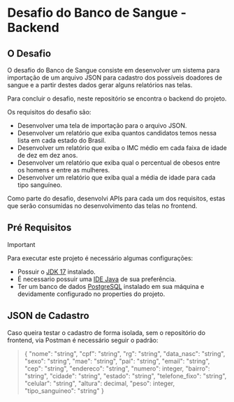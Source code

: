 # Desafio do Banco de Sangue - Backend
## O Desafio
O desafio do Banco de Sangue consiste em desenvolver um sistema para importação de um arquivo JSON para cadastro dos possíveis doadores de sangue e a partir destes dados gerar alguns relatórios nas telas.


Para concluir o desafio, neste repositório se encontra o backend do projeto.

Os requisitos do desafio são:
   + Desenvolver uma tela de importação para o arquivo JSON.
   + Desenvolver um relatório que exiba quantos candidatos temos nessa lista em cada estado do Brasil.
   + Desenvolver um relatório que exiba o IMC médio em cada faixa de idade de dez em dez anos.
   + Desenvolver um relatório que exiba qual o percentual de obesos entre os homens e entre as mulheres.
   + Desenvolver um relatório que exiba qual a média de idade para cada tipo sanguíneo.

Como parte do desafio, desenvolvi APIs para cada um dos requisitos, estas que serão consumidas no desenvolvimento das telas no frontend.


## Pré Requisitos
> [!IMPORTANT]
> Para executar este projeto é necessário algumas configurações:
> + Possuir  o [JDK 17](https://download.oracle.com/java/17/latest/jdk-17_windows-x64_bin.exe) instalado.
> + É necessario possuir uma [IDE Java](https://spring.io/tools) de sua preferência. 
> + Ter um banco de dados [PostgreSQL](https://www.postgresql.org/download/) instalado em sua máquina e devidamente configurado no properties do projeto.

## JSON de Cadastro
Caso queira testar o cadastro de forma isolada, sem o repositório do frontend, via Postman é necessário seguir o padrão:
>{
>	"nome": "string",
>	"cpf": "string",
>	"rg": "string",
>	"data_nasc": "string",
>	"sexo": "string",
>	"mae": "string",
>	"pai": "string",
>	"email": "string",
>	"cep": "string",
>	"endereco": "string",
>	"numero": integer,
>	"bairro": "string",
>	"cidade": "string",
>	"estado": "string",
>	"telefone_fixo": "string",
>	"celular": "string",
>	"altura": decimal,
>	"peso": integer,
>	"tipo_sanguineo": "string"
>}
